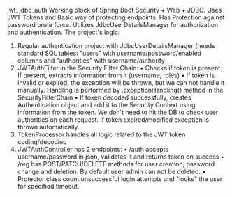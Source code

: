 jwt_jdbc_auth
Working block of Spring Boot Security + Web + JDBC. Uses JWT Tokens and Basic way of protecting endpoints.
Has Protection against password brute force. Utilizes JdbcUserDetailsManager for authorization and authentication.
The project's logic:
1. Regular authentication project with JdbcUserDetailsManager (needs standard SQL tables: "users" with username/password/enabled columns and "authorities" with username/authority
2. JWTAuthFilter in the Security Filter Chain:
    • Checks if token is present. If present, extracts information from it (username, roles)
    • If token is invalid or expired, the exception will be thrown, but we can not handle it manually. Handling is performed by 
 .exceptionHandling() method in the SecurityFilterChain
    • If token decoded successfully, creates Authentication object and add it to the Security Context using information from the token.
   We don't need to hit the DB to check user authorities on each request. If token expired/modified exception is thrown automatically.
4. TokenProcessor handles all logic related to the JWT token coding/decoding
5. JWTAuthController has 2 endpoints:
    • /auth accepts username/password in json, validates it and returns token on success
    • /reg has POST/PATCH/DELETE methods for user creation, password change and deletion. By default user admin can not be deleted.
    • Protector class count unsuccessful login attempts and "locks" the user for specified timeout.
